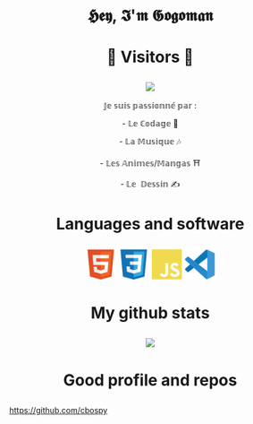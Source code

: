 # <p align="center">𝕳𝖊𝖞, 𝕴'𝖒 𝕲𝖔𝖌𝖔𝖒𝖆𝖓</p>

# <p align="center">🏯 Visitors 🏯</p>
<p align="center">
  <img src="https://profile-counter.glitch.me/gogoman1706/count.svg" />
</p>

<p align = "center">𝕁𝕖 𝕤𝕦𝕚𝕤 𝕡𝕒𝕤𝕤𝕚𝕠𝕟𝕟𝕖́ 𝕡𝕒𝕣 :</p>

<p align = "center"> - 𝕃𝕖 ℂ𝕠𝕕𝕒𝕘𝕖 🌠

<p align = "center">- 𝕃𝕒 𝕄𝕦𝕤𝕚𝕢𝕦𝕖 🎶
	
<p align = "center">- 𝕃𝕖𝕤 𝔸𝕟𝕚𝕞𝕖𝕤/𝕄𝕒𝕟𝕘𝕒𝕤 ⛩️

<p align = "center">- 𝕃𝕖   𝔻𝕖𝕤𝕤𝕚𝕟 ✍️






# <p align="center"> Languages and software </p>
<p align="center">
  <img src="https://github.com/devicons/devicon/blob/master/icons/html5/html5-original.svg" width="55"/>
  <img src="https://github.com/devicons/devicon/blob/master/icons/css3/css3-original.svg" width="55"/>
  <img src="https://github.com/devicons/devicon/blob/master/icons/javascript/javascript-plain.svg" width="55"/>
  <img src="https://github.com/devicons/devicon/blob/master/icons/vscode/vscode-original.svg" width="55"/>
</p>

# <p align="center"> My github stats </p>
<p align="center">
  <img src="https://github-readme-stats.vercel.app/api?username=gogoman1706&theme=tokyonight&show_icons=true"/>
</p>




# <p align="center">Good profile and repos</p>
https://github.com/cbospy
